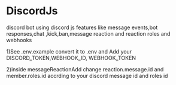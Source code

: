 # DiscordJs
discord bot using discord js features like message events,bot responses,chat ,kick,ban,message reaction and reaction roles and webhooks

1)See .env.example convert it to .env and Add your DISCORD_TOKEN,WEBHOOK_ID, WEBHOOK_TOKEN

2)inside messageReactionAdd change reaction.message.id and member.roles.id accrding to your discord message id and roles id
